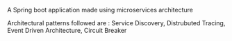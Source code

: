 A Spring boot application made using microservices architecture

Architectural patterns followed are : 
Service Discovery,
Distrubuted Tracing, 
Event Driven Architecture, 
Circuit Breaker
